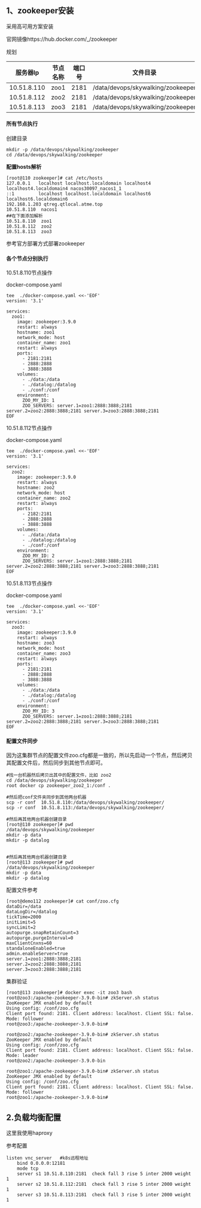 



## 1、zookeeper安装

采用高可用方案安装

官网镜像https://hub.docker.com/_/zookeeper

规划

| 服务器Ip    | 节点名称 | 端口号 | 文件目录                          |
| ----------- | -------- | ------ | --------------------------------- |
| 10.51.8.110 | zoo1     | 2181   | /data/devops/skywalking/zookeeper |
| 10.51.8.112 | zoo2     | 2181   | /data/devops/skywalking/zookeeper |
| 10.51.8.113 | zoo3     | 2181   | /data/devops/skywalking/zookeeper |



#### 所有节点执行

创建目录

```shell
mkdir -p /data/devops/skywalking/zookeeper
cd /data/devops/skywalking/zookeeper
```



**配置hosts解析**

```shell
[root@110 zookeeper]# cat /etc/hosts
127.0.0.1   localhost localhost.localdomain localhost4 localhost4.localdomain4 nacos30097_nacos1_1
::1         localhost localhost.localdomain localhost6 localhost6.localdomain6
192.168.1.203 qtreg.qtlocal.atme.top
10.51.8.110  nacos1
##在下面添加解析
10.51.8.110  zoo1
10.51.8.112  zoo2
10.51.8.113  zoo3

```



参考官方部署方式部署zookeeper 



#### 各个节点分别执行

10.51.8.110节点操作

docker-compose.yaml

```shell
tee  ./docker-compose.yaml <<-'EOF'
version: '3.1'

services:
  zoo1:
    image: zookeeper:3.9.0
    restart: always
    hostname: zoo1
    network_mode: host
    container_name: zoo1
    restart: always
    ports:
      - 2181:2181
      - 2888:2888
      - 3888:3888
    volumes:
      - ./data:/data
      - ./datalog:/datalog
      - ./conf:/conf      
    environment:
      ZOO_MY_ID: 1
      ZOO_SERVERS: server.1=zoo1:2888:3888;2181 server.2=zoo2:2888:3888;2181 server.3=zoo3:2888:3888;2181
EOF
```



10.51.8.112节点操作

docker-compose.yaml

```shell
tee  ./docker-compose.yaml <<-'EOF'
version: '3.1'

services:
  zoo2:
    image: zookeeper:3.9.0
    restart: always
    hostname: zoo2
    network_mode: host
    container_name: zoo2
    restart: always
    ports:
      - 2182:2181
      - 2888:2888
      - 3888:3888      
    volumes:
      - ./data:/data
      - ./datalog:/datalog
      - ./conf:/conf
    environment:
      ZOO_MY_ID: 2
      ZOO_SERVERS: server.1=zoo1:2888:3888;2181 server.2=zoo2:2888:3888;2181 server.3=zoo3:2888:3888;2181
EOF
```





10.51.8.113节点操作

docker-compose.yaml

```shell
tee  ./docker-compose.yaml <<-'EOF'
version: '3.1'

services:
  zoo3:
    image: zookeeper:3.9.0
    restart: always
    hostname: zoo3
    network_mode: host
    container_name: zoo3
    restart: always
    ports:
      - 2181:2181
      - 2888:2888
      - 3888:3888      
    volumes:
      - ./data:/data
      - ./datalog:/datalog
      - ./conf:/conf
    environment:
      ZOO_MY_ID: 3
      ZOO_SERVERS: server.1=zoo1:2888:3888;2181 server.2=zoo2:2888:3888;2181 server.3=zoo3:2888:3888;2181
EOF
```



#### 配置文件同步

因为这集群节点的配置文件zoo.cfg都是一致的，所以先启动一个节点，然后拷贝其配置文件后，然后同步到其他节点即可。

```shell
#找一台机器然后拷贝出其中的配置文件，比如 zoo2
cd /data/devops/skywalking/zookeeper
root docker cp zookeeper_zoo2_1:/conf .

#然后把conf文件夹同步到其他两台机器
scp -r conf  10.51.8.110:/data/devops/skywalking/zookeeper/
scp -r conf  10.51.8.113:/data/devops/skywalking/zookeeper/

#然后再其他两台机器创建目录
[root@110 zookeeper]# pwd
/data/devops/skywalking/zookeeper
mkdir -p data
mkdir -p datalog


#然后再其他两台机器创建目录
[root@113 zookeeper]# pwd
/data/devops/skywalking/zookeeper
mkdir -p data
mkdir -p datalog
```



配置文件参考

```shell
[root@demo112 zookeeper]# cat conf/zoo.cfg 
dataDir=/data
dataLogDir=/datalog
tickTime=2000
initLimit=5
syncLimit=2
autopurge.snapRetainCount=3
autopurge.purgeInterval=0
maxClientCnxns=60
standaloneEnabled=true
admin.enableServer=true
server.1=zoo1:2888:3888;2181
server.2=zoo2:2888:3888;2181
server.3=zoo3:2888:3888;2181
```



集群验证

```shell
[root@113 zookeeper]# docker exec -it zoo3 bash 
root@zoo3:/apache-zookeeper-3.9.0-bin# zkServer.sh status
ZooKeeper JMX enabled by default
Using config: /conf/zoo.cfg
Client port found: 2181. Client address: localhost. Client SSL: false.
Mode: follower
root@zoo3:/apache-zookeeper-3.9.0-bin#
```



```shell
root@zoo2:/apache-zookeeper-3.9.0-bin# zkServer.sh status 
ZooKeeper JMX enabled by default
Using config: /conf/zoo.cfg
Client port found: 2181. Client address: localhost. Client SSL: false.
Mode: leader
root@zoo2:/apache-zookeeper-3.9.0-bin
```



```shell
root@zoo1:/apache-zookeeper-3.9.0-bin# zkServer.sh status
ZooKeeper JMX enabled by default
Using config: /conf/zoo.cfg
Client port found: 2181. Client address: localhost. Client SSL: false.
Mode: follower
root@zoo1:/apache-zookeeper-3.9.0-bin#
```



## 2.负载均衡配置

这里我使用haproxy 

参考配置

```shell
listen vnc_server   #k8s远程地址
    bind 0.0.0.0:12181
    mode tcp
    server s1 10.51.8.110:2181  check fall 3 rise 5 inter 2000 weight 1
    server s2 10.51.8.112:2181  check fall 3 rise 5 inter 2000 weight 1
    server s3 10.51.8.113:2181  check fall 3 rise 5 inter 2000 weight 1

```

